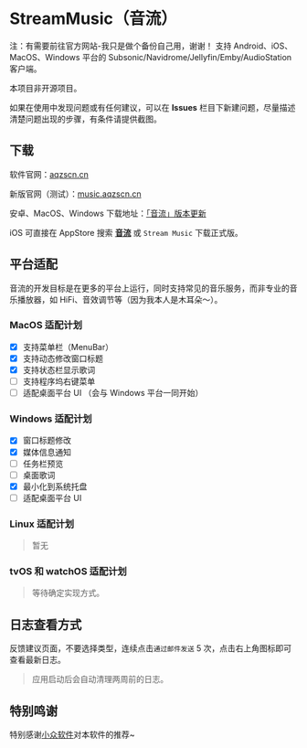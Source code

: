 # StreamMusic（音流）
注：有需要前往官方网站-我只是做个备份自己用，谢谢！
支持 Android、iOS、MacOS、Windows 平台的 Subsonic/Navidrome/Jellyfin/Emby/AudioStation 客户端。

本项目非开源项目。

如果在使用中发现问题或有任何建议，可以在 **Issues** 栏目下新建问题，尽量描述清楚问题出现的步骤，有条件请提供截图。

## 下载

软件官网：[aqzscn.cn](https://aqzscn.cn/)

新版官网（测试）：[music.aqzscn.cn](https://music.aqzscn.cn/)

安卓、MacOS、Windows 下载地址：[「音流」版本更新](https://aqzscn.cn/archives/stream-music-versions)

iOS 可直接在 AppStore 搜索 **[音流](https://apps.apple.com/cn/app/%E9%9F%B3%E6%B5%81-%E8%BF%9E%E6%8E%A5%E4%BD%A0%E7%9A%84%E9%9F%B3%E4%B9%90/id6449966496)** 或 `Stream Music` 下载正式版。

## 平台适配

音流的开发目标是在更多的平台上运行，同时支持常见的音乐服务，而非专业的音乐播放器，如 HiFi、音效调节等（因为我本人是木耳朵～）。

### MacOS 适配计划

- [x] 支持菜单栏（MenuBar）
- [x] 支持动态修改窗口标题
- [x] 支持状态栏显示歌词
- [ ] 支持程序坞右键菜单
- [ ] 适配桌面平台 UI （会与 Windows 平台一同开始）

### Windows 适配计划

- [x] 窗口标题修改
- [x] 媒体信息通知
- [ ] 任务栏预览
- [ ] 桌面歌词
- [x] 最小化到系统托盘
- [ ] 适配桌面平台 UI

### Linux 适配计划

> 暂无

### tvOS 和 watchOS 适配计划

> 等待确定实现方式。

## 日志查看方式

反馈建议页面，不要选择类型，连续点击`通过邮件发送` 5 次，点击右上角图标即可查看最新日志。

> 应用启动后会自动清理两周前的日志。

## 特别鸣谢

特别感谢[小众软件](https://www.appinn.com/)对本软件的推荐~
